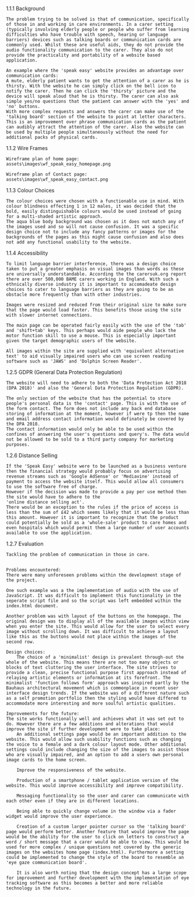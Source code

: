 
 1.1.1 Background

    The problem trying to be solved is that of communication, specifically of those in and working in care environments. In a carer setting (typically involving elderly people or people who suffer from learning difficulties who have trouble with speech, hearing or language barriers) devices such as talking boards or communication cards are commonly used. Whilst these are useful aids, they do not provide the audio functionality communication to the carer. They also do not provide the practicality and portability of a website based application.

    An example where the 'speak easy' website provides an advantage over communication cards:
    A mute, elderly patient wants to get the attention of a carer as he is thirsty. With the website he can simply click on the bell icon to notify the carer. Then he can click the 'thirsty' picture and the device will speak aloud that he is thirsty. The carer can also ask simple yes/no questions that the patient can answer with the 'yes' and 'no' buttons.
    With more complex requests and answers the carer can make use of the 'talking board' section of the website to point at letter characters.
    This is an improvement over phrase communication cards as the patient can audibly attract the attention of the carer. Also the website can be used by multiple people simultaneously without the need for additional packs of physical cards.

 1.1.2 Wire Frames

    Wireframe plan of home page:
    assets\images\wf_speak_easy_homepage.png

    Wireframe plan of Contact page:
    assets\images\wf_speak_easy_contact.png

 1.1.3 Colour Choices

    The colour choices were chosen with a functionable use in mind. With colour blindness effecting 1 in 12 males, it was decided that the bold, easily distinguishable colours would be used instead of going for a multi-shaded artistic approach. 
    The aqua blue body background was chosen as it does not match any of the images used and so will not cause confusion. It was a specific design choice not to include any fancy patterns or images for the backgrounds of the pages as this might cause confusion and also does not add any functional usability to the website.

 1.1.4 Accessibility

    To limit language barrier interference, there was a design choice taken to put a greater emphasis on visual images than words as these are universally understandable. According the the carersuk.org report there are over 500,000 BAME carers working in England. With such a ethnically diverse industry it is important to accomadeate design choices to cater to language barriers as they are going to be an obstacle more frequently than with other industries.

    Images were resized and reduced from their original size to make sure that the page would load faster. This benefits those using the site with slower internet connections.

    The main page can be operated fairly easily with the use of the 'tab' and 'shift+tab' keys. This perhaps would aide people who lack the motor function skill to use a mouse. This is especially important given the target demographic users of the website.

    All images within the site are supplied with 'equivalent alternative text' to aid visually impaired users who can use screen reading software such as 'JAWS' and 'Dolphin Screen Reader'.



 1.2.5 GDPR (General Data Protection Regulation)

    The website will need to adhere to both the 'Data Protection Act 2018 (DPA 2018)' and also the 'General Data Protection Regulation (GDPR).

    The only section of the website that has the potential to store people's personal data is the 'contact' page. This is with the use of the form contact. The form does not include any back end database storing of information at the moment, however if were tp then the name and email address contact information would definately be covered by the DPA 2018.
    The contact information would only be able to be used within the confines of answering the user's questions and query's. The data would not be allowed to be sold to a third party company for marketing purposes.


 1.2.6 Distance Selling

    If the 'Speak Easy' website were to be launched as a business venture then the financial strategy would probably focus on advertising revenue streams such as 'Google AdSense' or 'Mediavine' instead of payment to access the website itself. This would allow all consumers to use the software free of charge.
    However if the decision was made to provide a pay per use method then the site would have to adhere to the 
    'online distance selling act'.
    There would be an exception to the rules if the price of access is less than the sum of £42 which seems likely that it would be less than this amount. However it is important to recognize that the product could potentially be sold as a 'whole-sale' product to care homes and even hospitals which would permit them a large number of user accounts available to use the application. 

 1.2.7 Evaluation

    Tackling the problem of communication in those in care.


    Problems encountered:
    There were many unforeseen problems within the development stage of the project.

    One such example was a the implementation of audio with the use of JavaScript. It was difficult to implement this functionality in the seperate script file and so the script was left embedded within the index.html document.
    
    Another problem was with layout of the buttons on the homepage. The original design was to display all of the available images within view when you enter the site. This would allow for the user to select every image without scrolling down. It was difficult to achieve a layout like this as the buttons would not place within the images of the second row.

    Design choices:
        The choice of a 'minimalist' design is prevalent through-out the whole of the website. This means there are not too many objects or blocks of text cluttering the user interface. The site strives to provide a clean, precise functional purpose first approach instead of relaying artistic elements or information at its forefront. The minimalist 'function follows form' approach was inspired partly by the Bauhaus architectural movement which is commonplace in recent user interface design trends. If the website was of a different nature such as a self promotion portfolio then the styling would have differed to accommodate more interesting and more soulful artistic qualities.

    Improvements for the future:
    The site works functionally well and achieves what it was set out to do. However there are a few additions and alterations that would improve the site if further development were to take place:
        An additional settings page would be an important addition to the website. This would allow such usability functions such as changing the voice to a female and a dark colour layout mode. Other additional settings could include changing the size of the images to assist those who are visually impaired, and an option to add a users own personal image cards to the home screen.

        Improve the responsiveness of the website.

        Production of a smartphone / tablet application version of the website. This would improve accessibility and improve compatibility.
        
        Messaging functionality so the user and carer can communicate with each other even if they are in different locations.
        
        Being able to quickly change volume in the window via a fader widget would improve the user experience.

        Creation of a custom larger pointer cursor so the 'talking board' page would perform better. Another feature that would improve the page would be the ability for the user to click on letters to construct a word / short message that a carer would be able to view. This would be used for more complex / unique questions not covered by the generic images on the websites home page (index.html). Furthermore a setting could be implemented to change the style of the board to resemble an 'eye gaze communication board'.

        It is also worth noting that the design concept has a large scope for improvement and further development with the implementation of eye tracking software as this becomes a better and more reliable technology in the future.




